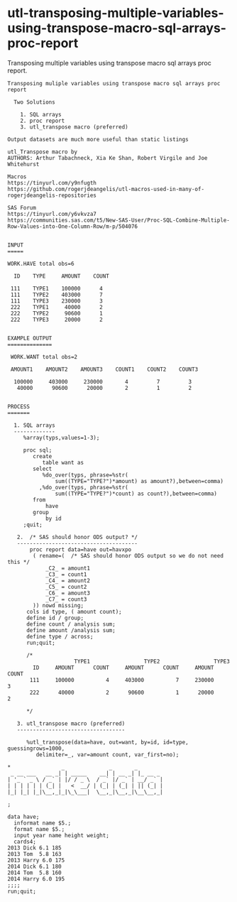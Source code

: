 # utl-transposing-multiple-variables-using-transpose-macro-sql-arrays-proc-report
Transposing multiple variables using transpose macro sql arrays proc report.

    Transposing muliple variables using transpose macro sql arrays proc report                                              
                                                                                                                            
      Two Solutions                                                                                                         
                                                                                                                            
        1. SQL arrays                                                                                                       
        2. proc report                                                                                                      
        3. utl_transpose macro (preferred)                                                                                  
                                                                                                                            
    Output datasets are much more useful than static listings                                                               
                                                                                                                            
    utl_Transpose macro by                                                                                                  
    AUTHORS: Arthur Tabachneck, Xia Ke Shan, Robert Virgile and Joe Whitehurst                                              
                                                                                                                            
    Macros                                                                                                                  
    https://tinyurl.com/y9nfugth                                                                                            
    https://github.com/rogerjdeangelis/utl-macros-used-in-many-of-rogerjdeangelis-repositories                              
                                                                                                                            
    SAS Forum                                                                                                               
    https://tinyurl.com/y6vkvza7                                                                                            
    https://communities.sas.com/t5/New-SAS-User/Proc-SQL-Combine-Multiple-Row-Values-into-One-Column-Row/m-p/504076         
                                                                                                                            
                                                                                                                            
    INPUT                                                                                                                   
    =====                                                                                                                   
                                                                                                                            
    WORK.HAVE total obs=6                                                                                                   
                                                                                                                            
      ID    TYPE     AMOUNT    COUNT                                                                                        
                                                                                                                            
     111    TYPE1    100000      4                                                                                          
     111    TYPE2    403000      7                                                                                          
     111    TYPE3    230000      3                                                                                          
     222    TYPE1     40000      2                                                                                          
     222    TYPE2     90600      1                                                                                          
     222    TYPE3     20000      2                                                                                          
                                                                                                                            
                                                                                                                            
    EXAMPLE OUTPUT                                                                                                          
    ==============                                                                                                          
                                                                                                                            
     WORK.WANT total obs=2                                                                                                  
                                                                                                                            
     AMOUNT1    AMOUNT2    AMOUNT3    COUNT1    COUNT2    COUNT3                                                            
                                                                                                                            
      100000     403000     230000       4         7         3                                                              
       40000      90600      20000       2         1         2                                                              
                                                                                                                            
                                                                                                                            
    PROCESS                                                                                                                 
    =======                                                                                                                 
                                                                                                                            
      1. SQL arrays                                                                                                         
      -------------                                                                                                         
         %array(typs,values=1-3);                                                                                           
                                                                                                                            
         proc sql;                                                                                                          
            create                                                                                                          
               table want as                                                                                                
            select                                                                                                          
               %do_over(typs, phrase=%str(                                                                                  
                   sum((TYPE="TYPE?")*amount) as amount?),between=comma)                                                    
              ,%do_over(typs, phrase=%str(                                                                                  
                   sum((TYPE="TYPE?")*count) as count?),between=comma)                                                      
            from                                                                                                            
                have                                                                                                        
            group                                                                                                           
                by id                                                                                                       
         ;quit;                                                                                                             
                                                                                                                            
       2.  /* SAS should honor ODS output? */                                                                               
       --------------------------------------                                                                               
           proc report data=have out=havxpo                                                                                 
            ( rename=(  /* SAS should honor ODS output so we do not need this */                                            
                _C2_ = amount1                                                                                              
                _C3_ = count1                                                                                               
                _C4_ = amount2                                                                                              
                _C5_ = count2                                                                                               
                _C6_ = amount3                                                                                              
                _C7_ = count3                                                                                               
            )) nowd missing;                                                                                                
          cols id type, ( amount count);                                                                                    
          define id / group;                                                                                                
          define count / analysis sum;                                                                                      
          define amount /analysis sum;                                                                                      
          define type / across;                                                                                             
          run;quit;                                                                                                         
                                                                                                                            
          /*                                                                                                                
                         TYPE1                 TYPE2                 TYPE3                                                  
            ID     AMOUNT      COUNT     AMOUNT      COUNT     AMOUNT      COUNT                                            
           111     100000          4     403000          7     230000          3                                            
           222      40000          2      90600          1      20000          2                                            
                                                                                                                            
          */                                                                                                                
                                                                                                                            
       3. utl_transpose macro (preferred)                                                                                   
       ----------------------------------                                                                                   
                                                                                                                            
          %utl_transpose(data=have, out=want, by=id, id=type, guessingrows=1000,                                            
             delimiter=_, var=amount count, var_first=no);                                                                  
                                                                                                                            
    *                _              _       _                                                                               
     _ __ ___   __ _| | _____    __| | __ _| |_ __ _                                                                        
    | '_ ` _ \ / _` | |/ / _ \  / _` |/ _` | __/ _` |                                                                       
    | | | | | | (_| |   <  __/ | (_| | (_| | || (_| |                                                                       
    |_| |_| |_|\__,_|_|\_\___|  \__,_|\__,_|\__\__,_|                                                                       
                                                                                                                            
    ;                                                                                                                       
                                                                                                                            
    data have;                                                                                                              
      informat name $5.;                                                                                                    
      format name $5.;                                                                                                      
      input year name height weight;                                                                                        
      cards4;                                                                                                               
    2013 Dick 6.1 185                                                                                                       
    2013 Tom  5.8 163                                                                                                       
    2013 Harry 6.0 175                                                                                                      
    2014 Dick 6.1 180                                                                                                       
    2014 Tom  5.8 160                                                                                                       
    2014 Harry 6.0 195                                                                                                      
    ;;;;                                                                                                                    
    run;quit;                                                                                                               
                                                                                                                            
                                                                                                                            
